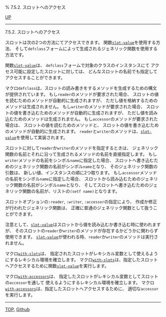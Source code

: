 % 7.5.2. スロットへのアクセス

[UP](7.5.html)  

---

7.5.2. スロットへのアクセス


スロットは次の2つの方法にてアクセスできます。
関数[`slot-value`](7.7.slot-value.html)を使用する方法、
そして`defclass`フォームによって生成されるジェネリック関数を使用する方法です。

関数[`slot-value`](7.7.slot-value.html)は、
`defclass`フォームで対象のクラスのインスタンスにて
アクセス可能に設定したスロットに対しては、
どんなスロットの名前でも指定してアクセスすることができます。

マクロ`defclass`は、スロットの読み書きをするメソッドを生成するための構文が提供されています。
もし`reader`のメソッドが要求された場合、
スロットの値を読むためのメソッドが自動的に生成されますが、
ただし値を格納するためのメソッドは生成されません。
もし`writer`のメソッドが要求された場合、
スロットの値を書き込むためのメソッドが自動的に生成されますが、
ただし値を読み込むためのメソッドは生成されません。
もし`accessor`のメソッドが要求された場合は、
スロットの値を読むためのメソッドと、
スロットの値を書き込むためのメソッドが自動的に生成されます。
`reader`と`writer`のメソッドは、[`slot-value`](7.7.slot-value.html)を使用して実装されます。

スロットに対して`reader`か`writer`のメソッドを指定するときは、
ジェネリック関数の名前とそれに沿って生成されるメソッドの名前を直接指定します。
もし`writer`メソッドの名前をシンボル`name`に指定した場合、
スロットへ書き込むためのジェネリック関数の名前がシンボル`name`となり、
そのジェネリック関数の引数は、
新しい値、インスタンスの順に2つ取ります。
もし`accessor`メソッドの名前をシンボル`name`に指定した場合、
スロットから読み込むためのジェネリック関数の名前がシンボル`name`となり、
そしてスロットへ書き込むためのジェネリック関数の名前が、リストの`(setf name)`となります。

スロットオプションの`:reader`, `:writer`, `:accessor`の指定により、
作成か修正が行われたジェネリック関数は、
正確に普通のジェネリック関数として扱うことができます。

注意として、[`slot-value`](7.7.slot-value.html)はスロットから値を読み込むか書き込む時に使われますが、
そのスロットの`reader`か`writer`のメソッドが存在するかどうかに関わらず使用できます。
[`slot-value`](7.7.slot-value.html)が使われる時、`reader`か`writer`のメソッドは実行されません。

マクロ[`with-slots`](7.7.with-slots.html)は、
指定されたスロットがレキシカル変数として使えるようにするレキシカル環境を確立します。
マクロ[`with-slots`](7.7.with-slots.html)は、指定したスロットへアクセスするために関数[`slot-value`](7.7.slot-value.html)を実行します。

マクロ[`with-accessors`](7.7.with-accessors.html)は、
指定したスロットがレキシカル変数としてスロットの`accessor`を通して
使えるようにするレキシカル環境を確立します。
マクロ[`with-accessors`](7.7.with-accessors.html)は、指定したスロットへアクセスするために、
適切な`accessor`を実行します。


---
[TOP](index.html),  [Github](https://github.com/nptcl/npt-japanese)

